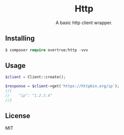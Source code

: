 <p> 
    <h1 align="center">Http</h1>
</p>

<p align="center">A basic http client wrapper.</p>

## Installing

```php
$ composer require overtrue/http -vvv
```

## Usage

```php
$client = Client::create(); 

$response = $client->get('https://httpbin.org/ip');
//{
//    "ip": "1.2.3.4"
//}
```

## License

MIT
